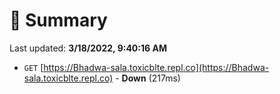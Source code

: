# 📖 Summary
Last updated: **3/18/2022, 9:40:16 AM**

- `GET` [https://Bhadwa-sala.toxicblte.repl.co](https://Bhadwa-sala.toxicblte.repl.co) - **Down** (217ms)
